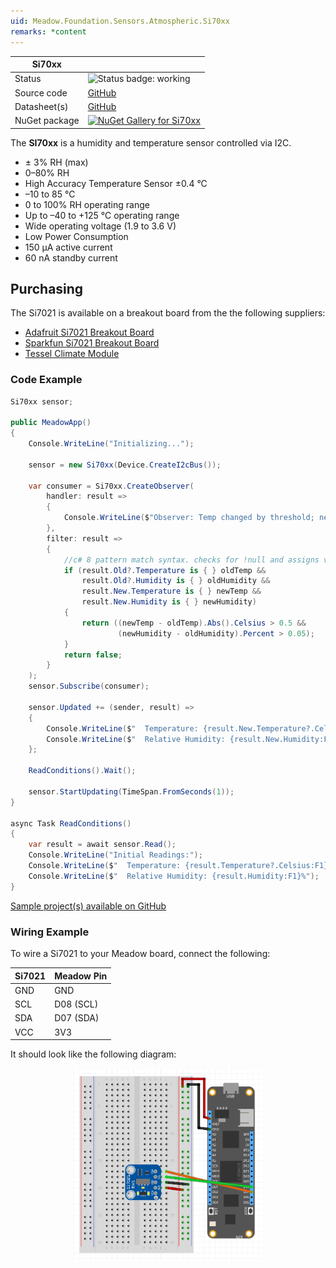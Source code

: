 ```yaml
---
uid: Meadow.Foundation.Sensors.Atmospheric.Si70xx
remarks: *content
---
```


| Si70xx | |
|--------|--------|
| Status | <img src="https://img.shields.io/badge/Working-brightgreen" style="width: auto; height: -webkit-fill-available;" alt="Status badge: working" /> |
| Source code | [GitHub](https://github.com/WildernessLabs/Meadow.Foundation/tree/main/Source/Meadow.Foundation.Peripherals/Sensors.Atmospheric.Si70xx) |
| Datasheet(s) | [GitHub](https://github.com/WildernessLabs/Meadow.Foundation/tree/main/Source/Meadow.Foundation.Peripherals/Sensors.Atmospheric.Si70xx/Datasheet) |
| NuGet package | <a href="https://www.nuget.org/packages/Meadow.Foundation.Sensors.Atmospheric.Si70xx/" target="_blank"><img src="https://img.shields.io/nuget/v/Meadow.Foundation.Sensors.Atmospheric.Si70xx.svg?label=Meadow.Foundation.Sensors.Atmospheric.Si70xx" alt="NuGet Gallery for Si70xx" /></a> |

The **SI70xx** is a humidity and temperature sensor controlled via I2C.

* ± 3% RH (max) 
* 0–80% RH 
* High Accuracy Temperature Sensor ±0.4 °C 
* –10 to 85 °C 
* 0 to 100% RH operating range 
* Up to –40 to +125 °C operating range 
* Wide operating voltage (1.9 to 3.6 V) 
* Low Power Consumption 
* 150 µA active current 
* 60 nA standby current

## Purchasing

The Si7021 is available on a breakout board from the the following suppliers:

* [Adafruit Si7021 Breakout Board](https://www.adafruit.com/product/3251)
* [Sparkfun Si7021 Breakout Board](https://www.sparkfun.com/products/13763)
* [Tessel Climate Module](https://www.seeedstudio.com/Tessel-Climate-Module-p-2225.html)

### Code Example

```csharp
Si70xx sensor;

public MeadowApp()
{
    Console.WriteLine("Initializing...");

    sensor = new Si70xx(Device.CreateI2cBus());

    var consumer = Si70xx.CreateObserver(
        handler: result => 
        {
            Console.WriteLine($"Observer: Temp changed by threshold; new temp: {result.New.Temperature?.Celsius:N2}C, old: {result.Old?.Temperature?.Celsius:N2}C");
        },
        filter: result =>
        {
            //c# 8 pattern match syntax. checks for !null and assigns var.
            if (result.Old?.Temperature is { } oldTemp &&
                result.Old?.Humidity is { } oldHumidity &&
                result.New.Temperature is { } newTemp &&
                result.New.Humidity is { } newHumidity)
            {
                return ((newTemp - oldTemp).Abs().Celsius > 0.5 &&
                        (newHumidity - oldHumidity).Percent > 0.05);
            }
            return false;
        }
    );
    sensor.Subscribe(consumer);

    sensor.Updated += (sender, result) =>
    {
        Console.WriteLine($"  Temperature: {result.New.Temperature?.Celsius:F1}C");
        Console.WriteLine($"  Relative Humidity: {result.New.Humidity:F1}%");
    };

    ReadConditions().Wait();

    sensor.StartUpdating(TimeSpan.FromSeconds(1));
}

async Task ReadConditions()
{
    var result = await sensor.Read();
    Console.WriteLine("Initial Readings:");
    Console.WriteLine($"  Temperature: {result.Temperature?.Celsius:F1}C");
    Console.WriteLine($"  Relative Humidity: {result.Humidity:F1}%");
}

```

[Sample project(s) available on GitHub](https://github.com/WildernessLabs/Meadow.Foundation/tree/main/Source/Meadow.Foundation.Peripherals/Sensors.Atmospheric.Si70xx/Samples/Si70xx_Sample)

### Wiring Example

To wire a Si7021 to your Meadow board, connect the following:

| Si7021 | Meadow Pin  |
|---------|-------------|
| GND     | GND         |
| SCL     | D08 (SCL)   |
| SDA     | D07 (SDA)   |
| VCC     | 3V3         |

It should look like the following diagram:

<img src="../../API_Assets/Meadow.Foundation.Sensors.Atmospheric.Si70xx/Si7021_Fritzing.png" 
    style="width: 60%; display: block; margin-left: auto; margin-right: auto;" />




